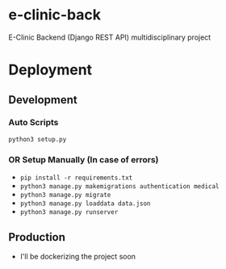 # e-clinic-back

E-Clinic Backend (Django REST API) multidisciplinary project

# Deployment

## Development

### Auto Scripts

    python3 setup.py

### OR Setup Manually (In case of errors)

- `pip install -r requirements.txt`
- `python3 manage.py makemigrations authentication medical`
- `python3 manage.py migrate`
- `python3 manage.py loaddata data.json`
- `python3 manage.py runserver`

## Production

- I'll be dockerizing the project soon
